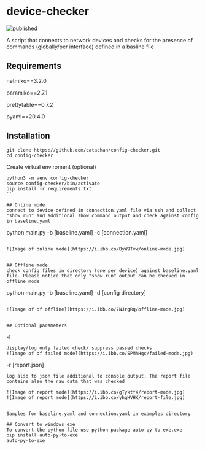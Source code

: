 # device-checker
[![published](https://static.production.devnetcloud.com/codeexchange/assets/images/devnet-published.svg)](https://developer.cisco.com/codeexchange/github/repo/catachan/config-checker)

A script that connects to network devices and checks for the presence of commands (globally/per interface) defined in a basline file

## Requirements
netmiko==3.2.0

paramiko==2.7.1

prettytable==0.7.2

pyaml==20.4.0

## Installation

``` 
git clone https://github.com/catachan/config-checker.git
cd config-checker
```

Create virtual enviroment (optional)

``` 
python3 -m venv config-checker
source config-checker/bin/activate
pip install -r requirements.txt 
``

## Online mode
connect to device defined in connection.yaml file via ssh and collect "show run" and additional show command output and check against config in baseline.yaml 

```
python main.py -b [baseline.yaml] -c [connection.yaml]
```

![Image of online mode](https://i.ibb.co/ByW9Tvw/online-mode.jpg)


## Offline mode
check config files in directory (one per device) against baseline.yaml file. Please notice that only "show run" output can be checked in offline mode

```
python main.py -b [baseline.yaml] -d [config directory]
```

![Image of of offline](https://i.ibb.co/7NJrgRq/offline-mode.jpg)


## Optional parameters
```
-f
```
display/log only failed check/ suppress passed checks
![Image of of failed mode](https://i.ibb.co/SPMhHqc/failed-mode.jpg)

```
-r [report.json]
```
log also to json file additional to console output. The report file contains also the raw data that was checked

![Image of report mode](https://i.ibb.co/gTyktf4/report-mode.jpg)
![Image of report mode](https://i.ibb.co/yhqHVHK/report-file.jpg)


Samples for baseline.yaml and connection.yaml in examples directory

## Convert to windows exe
To convert the python file use python package auto-py-to-exe.exe
pip install auto-py-to-exe
auto-py-to-exe
